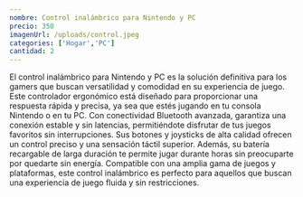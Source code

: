 ```yaml
---
nombre: Control inalámbrico para Nintendo y PC
precio: 350
imagenUrl: /uploads/control.jpeg
categories: ['Hogar','PC']
cantidad: 2
---
```



El control inalámbrico para Nintendo y PC es la solución definitiva para los gamers que buscan versatilidad y comodidad en su experiencia de juego. Este controlador ergonómico está diseñado para proporcionar una respuesta rápida y precisa, ya sea que estés jugando en tu consola Nintendo o en tu PC. Con conectividad Bluetooth avanzada, garantiza una conexión estable y sin latencias, permitiéndote disfrutar de tus juegos favoritos sin interrupciones. Sus botones y joysticks de alta calidad ofrecen un control preciso y una sensación táctil superior. Además, su batería recargable de larga duración te permite jugar durante horas sin preocuparte por quedarte sin energía. Compatible con una amplia gama de juegos y plataformas, este control inalámbrico es perfecto para aquellos que buscan una experiencia de juego fluida y sin restricciones.